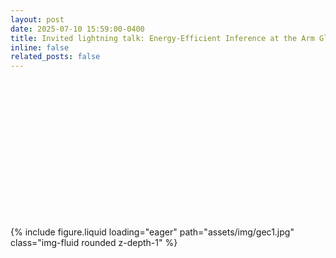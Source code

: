 ```yaml
---
layout: post
date: 2025-07-10 15:59:00-0400
title: Invited lightning talk: Energy-Efficient Inference at the Arm Global Engineering Conference, Birmingham, UK.
inline: false
related_posts: false
---
```


<style>
.square {
  aspect-ratio: 1 / 1;     /* keep square automatically */
  width: 100%;             /* responsive */
  overflow: hidden;        /* hide cropped overflow */
  display: flex;
  align-items: center;
  justify-content: center;
}

.square img {
  width: 100%;
  height: 100%;
  object-fit: cover;       /* crop to square */
}
</style>

<div class="row mt-3">
  <div class="col-sm mt-3 mt-md-0">
    <div class="square">
      {% include figure.liquid loading="eager" path="assets/img/gec1.jpg" class="img-fluid rounded z-depth-1" %}
    </div>
  </div>
</div>